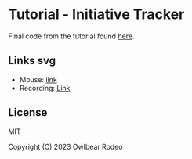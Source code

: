 # Tutorial - Initiative Tracker

Final code from the tutorial found [here](https://docs.owlbear.rodeo/extensions/tutorial-initiative-tracker/).

## Links svg
- Mouse: [link](https://www.svgrepo.com/svg/533142/mouse-alt-2)
- Recording: [Link](https://www.svgrepo.com/svg/340896/recording)

## License

MIT

Copyright (C) 2023 Owlbear Rodeo
